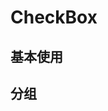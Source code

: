 # CheckBox

## 基本使用
<demo src="../../demos/checkbox/basic.vue"></demo>

## 分组
<demo src="../../demos/checkbox/group.vue"></demo>


